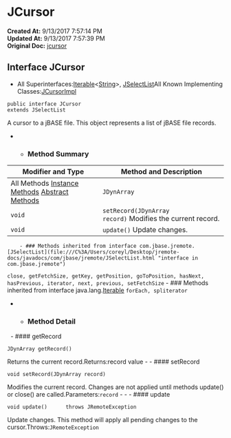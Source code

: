 # JCursor

**Created At:** 9/13/2017 7:57:14 PM  
**Updated At:** 9/13/2017 7:57:39 PM  
**Original Doc:** [jcursor](https://docs.jbase.com/39719-archive/jcursor)  


## Interface JCursor

- All Superinterfaces:[Iterable](http://java.sun.com/j2se/1.5.0/docs/api/java/lang/Iterable.html?is-external=true "class or interface in java.lang")&lt;[String](http://java.sun.com/j2se/1.5.0/docs/api/java/lang/String.html?is-external=true "class or interface in java.lang")&gt;, [JSelectList](file:///C%3A/Users/coreyl/Desktop/jremote-docs/javadocs/com/jbase/jremote/JSelectList.html "interface in com.jbase.jremote")All Known Implementing Classes:[JCursorImpl](file:///C%3A/Users/coreyl/Desktop/jremote-docs/javadocs/com/jbase/jremote/io/JCursorImpl.html "class in com.jbase.jremote.io")
```
public interface JCursor
extends JSelectList
```

A cursor to a jBASE file. This object represents a list of jBASE file records.
- - ### Method Summary


| Modifier and Type | Method and Description |
| --- | --- |
All Methods [Instance Methods](javascript%3Ashow%282%29;) [Abstract Methods](javascript%3Ashow%284%29;) | `JDynArray` | `getRecord()` Returns the current record.<br> |
| `void` | `setRecord(JDynArray record)` Modifies the current record.<br> |
| `void` | `update()` Update changes.<br> |


        - ### Methods inherited from interface com.jbase.jremote.[JSelectList](file:///C%3A/Users/coreyl/Desktop/jremote-docs/javadocs/com/jbase/jremote/JSelectList.html "interface in com.jbase.jremote")
`close, getFetchSize, getKey, getPosition, goToPosition, hasNext, hasPrevious, iterator, next, previous, setFetchSize`
        - ### Methods inherited from interface java.lang.[Iterable](http://java.sun.com/j2se/1.5.0/docs/api/java/lang/Iterable.html?is-external=true "class or interface in java.lang")
`forEach, spliterator`
- - ### Method Detail
 
        - #### getRecord

```
JDynArray getRecord()
```

Returns the current record.Returns:record value
    - - #### setRecord

```
void setRecord(JDynArray record)
```

Modifies the current record. Changes are not applied until methods update() or close() are called.Parameters:`record` -
    - - #### update

```
void update()      throws JRemoteException
```

Update changes. This method will apply all pending changes to the cursor.Throws:`JRemoteException`

